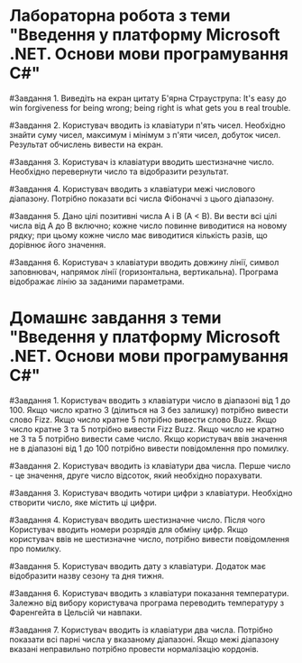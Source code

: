 # Лабораторна робота з теми "Введення у платформу Microsoft .NET. Основи мови програмування C#"

#Завдання 1.
Виведіть на екран цитату Б'ярна Страуструпа: It's easy
до win forgiveness for being wrong; being right is what gets you
в real trouble.

#Завдання 2.
Користувач вводить із клавіатури п'ять чисел. Необхідно знайти суму чисел, максимум і мінімум з
п'яти чисел, добуток чисел. Результат обчислень
вивести на екран.

#Завдання 3.
Користувач із клавіатури вводить шестизначне число.
Необхідно перевернути число та відобразити результат.

#Завдання 4.
Користувач вводить з клавіатури межі числового
діапазону. Потрібно показати всі числа Фібоначчі з
цього діапазону. 

#Завдання 5.
Дано цілі позитивні числа A і B (A < B). Ви вести всі цілі числа від A до B включно; кожне
число повинне виводитися на новому рядку; при цьому кожне число має виводитися кількість разів, що дорівнює
його значення. 

#Завдання 6.
Користувач з клавіатури вводить довжину лінії, символ заповнювач, напрямок лінії (горизонтальна,
вертикальна). Програма відображає лінію за заданими
параметрами. 


# Домашнє завдання з теми "Введення у платформу Microsoft .NET. Основи мови програмування C#"

#Завдання 1.
Користувач вводить з клавіатури число в діапазоні від 1 до 100. Якщо число кратно 3 (ділиться на 3 без
залишку) потрібно вивести слово Fizz. Якщо число кратне 5
потрібно вивести слово Buzz. Якщо число кратне 3 та 5 потрібно
вивести Fizz Buzz. Якщо число не кратно не 3 та 5 потрібно
вивести саме число.
Якщо користувач ввів значення не в діапазоні від 1
до 100 потрібно вивести повідомлення про помилку.

#Завдання 2.
Користувач вводить із клавіатури два числа. Перше
число - це значення, друге число відсоток, який
необхідно порахувати.

#Завдання 3.
Користувач вводить чотири цифри з клавіатури.
Необхідно створити число, яке містить ці цифри. 

#Завдання 4.
Користувач вводить шестизначне число. Після чого
Користувач вводить номери розрядів для обміну цифр.
Якщо користувач ввів не шестизначне число, потрібно вивести повідомлення про помилку.

#Завдання 5.
Користувач вводить дату з клавіатури. Додаток має відобразити назву сезону та дня тижня.

#Завдання 6.
Користувач вводить з клавіатури показання температури. Залежно від вибору користувача програма переводить температуру з Фаренгейта в Цельсій
чи навпаки.

#Завдання 7.
Користувач вводить із клавіатури два числа. Потрібно
показати всі парні числа у вказаному діапазоні. Якщо
межі діапазону вказані неправильно потрібно провести нормалізацію кордонів.
